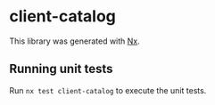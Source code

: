 # client-catalog

This library was generated with [Nx](https://nx.dev).

## Running unit tests

Run `nx test client-catalog` to execute the unit tests.

